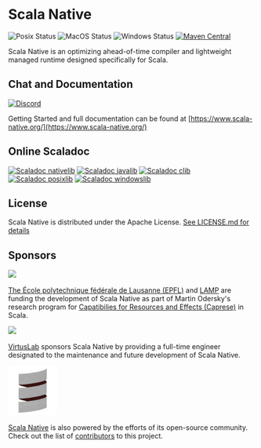# Scala Native

![Posix Status](https://github.com/scala-native/scala-native/actions/workflows/run-tests-linux.yml/badge.svg)
![MacOS Status](https://github.com/scala-native/scala-native/actions/workflows/run-tests-macos.yml/badge.svg)
![Windows Status](https://github.com/scala-native/scala-native/actions/workflows/run-tests-windows.yml/badge.svg)
[![Maven Central](https://img.shields.io/maven-central/v/org.scala-native/tools_2.12.svg)](https://maven-badges.herokuapp.com/maven-central/org.scala-native/tools_2.12)

Scala Native is an optimizing ahead-of-time compiler and lightweight managed runtime designed specifically for Scala.

## Chat and Documentation

[![Discord](https://img.shields.io/discord/632150470000902164.svg?label=&logo=discord&logoColor=ffffff&color=404244&labelColor=6A7EC2)](https://discord.gg/scala)

Getting Started and full documentation can be found at [https://www.scala-native.org/](https://www.scala-native.org/)

## Online Scaladoc

[![Scaladoc nativelib](https://javadoc.io/badge2/org.scala-native/nativelib_native0.5_3/javadoc.svg?label=nativelib)](https://javadoc.io/doc/org.scala-native/nativelib_native0.5_3)
[![Scaladoc javalib](https://javadoc.io/badge2/org.scala-native/javalib_native0.5_2.13/javadoc.svg?label=javalib)](https://javadoc.io/doc/org.scala-native/javalib_native0.5_2.13)
[![Scaladoc clib](https://javadoc.io/badge2/org.scala-native/clib_native0.5_3/javadoc.svg?label=clib)](https://javadoc.io/doc/org.scala-native/clib_native0.5_3)
[![Scaladoc posixlib](https://javadoc.io/badge2/org.scala-native/posixlib_native0.5_3/javadoc.svg?label=posixlib)](https://javadoc.io/doc/org.scala-native/posixlib_native0.5_3)
[![Scaladoc windowslib](https://javadoc.io/badge2/org.scala-native/windowslib_native0.5_3/javadoc.svg?label=windowslib)](https://javadoc.io/doc/org.scala-native/windowslib_native0.5_3)

## License

Scala Native is distributed under the Apache License.
[See LICENSE.md for details](https://github.com/scala-native/scala-native/blob/main/LICENSE.md)

## Sponsors

[<img src="https://www.epfl.ch/wp/5.5/wp-content/themes/wp-theme-2018/assets/svg/epfl-logo.svg?refresh=now" width=200>][EPFL-Link]

[The École polytechnique fédérale de Lausanne (EPFL)][EPFL-Link] and [LAMP][EPFL_LAMP-Link] are funding the development of Scala Native as part of Martin Odersky's research program for [Capatibilies for Resources and Effects (Caprese)][Caprese-Link] in Scala.


[<img src="https://raw.githubusercontent.com/VirtusLab/scala-cli/main/website/static/img/vl_logo_small.png" width=200>][VirtusLab-Link]

[VirtusLab][VirtusLab-Link] sponsors Scala Native by providing a full-time engineer designated to the maintenance and future development of Scala Native.

[<img src="https://raw.githubusercontent.com/scala-native/scala-native/main/docs/_static/logo.png" width=100>][ScalaNative-Link]

[Scala Native][ScalaNative-Link] is also powered by the efforts of its open-source community. Check out the list of [contributors][ScalaNative_contributors-Link] to this project.


[Caprese-Link]: https://www.slideshare.net/Odersky/capabilities-for-resources-and-effects-252161040
[EPFL-Link]: https://www.epfl.ch/en/ 
[EPFL_LAMP-Link]: https://www.epfl.ch/labs/lamp/
[VirtusLab-Link]: https://virtuslab.com/
[ScalaNative-Link]: https://scala-native.org/
[ScalaNative_contributors-Link]: https://github.com/scala-native/scala-native/graphs/contributors

